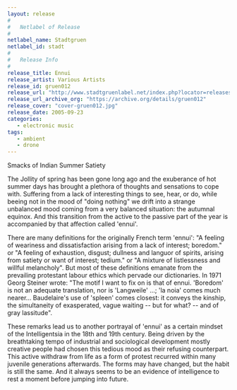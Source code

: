 ```yaml
---
layout: release
#
#   Netlabel of Release
#
netlabel_name: Stadtgruen
netlabel_id: stadt
#
#   Release Info
#
release_title: Ennui
release_artist: Various Artists
release_id: gruen012
release_url: "http://www.stadtgruenlabel.net/index.php?locator=releases&id=23"
release_url_archive_org: "https://archive.org/details/gruen012"
release_cover: "cover-gruen012.jpg"
release_date: 2005-09-23
categories:
   - electronic music
tags:
   - ambient
   - drone
---
```

Smacks of Indian Summer Satiety

The Jollity of spring has been gone long ago and the exuberance of hot summer days has brought a plethora of thoughts and sensations to cope with. Suffering from a lack of interesting things to see, hear, or do, while beeing not in the mood of "doing nothing" we drift into a strange unbalanced mood coming from a very balanced situation: the autumnal equinox. And this transition from the active to the passive part of the year is accompanied by that affection called 'ennui'.

There are many definitions for the originally French term 'ennui': "A feeling of weariness and dissatisfaction arising from a lack of interest; boredom." or "A feeling of exhaustion, disgust; dullness and languor of spirits, arising from satiety or want of interest; tedium." or "A mixture of listlessness and willful melancholy". But most of these definitions emanate from the prevailing protestant labour ethics which pervade our dictionaries. In 1971 Georg Steiner wrote: "The motif I want to fix on is that of ennui. 'Boredom' is not an adequate translation, nor is 'Langweile' ...; 'la noia' comes much nearer... Baudelaire's use of 'spleen' comes closest: it conveys the kinship, the simultaneity of exasperated, vague waiting -- but for what? -- and of gray lassitude".

These remarks lead us to another portrayal of 'ennui' as a certain mindset of the Intelligentsia in the 18th and 19th century. Being driven by the breathtaking tempo of industrial and sociological development mostly creative people had chosen this tedious mood as their refusing counterpart. This active withdraw from life as a form of protest recurred within many juvenile generations afterwards. The forms may have changed, but the habit is still the same. And it always seems to be an evidence of intelligence to rest a moment before jumping into future.